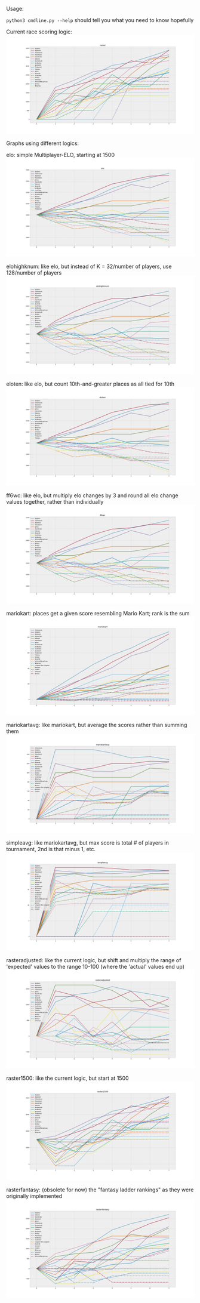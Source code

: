 Usage:

`python3 cmdline.py --help` should tell you what you need to know hopefully

Current race scoring logic:
![current logic](./img/raster.png)

Graphs using different logics:

elo: simple Multiplayer-ELO, starting at 1500
![elo](./img/elo.png)

elohighknum: like elo, but instead of K = 32/number of players, use 128/number of players
![elohighknum](./img/elohighknum.png)

eloten: like elo, but count 10th-and-greater places as all tied for 10th
![eloten](./img/eloten.png)

ff6wc: like elo, but multiply elo changes by 3 and round all elo change values together, rather than individually
![ff6wc](./img/ff6wc.png)

mariokart: places get a given score resembling Mario Kart; rank is the sum
![mariokart](./img/mariokart.png)

mariokartavg: like mariokart, but average the scores rather than summing them
![mariokartavg](./img/mariokartavg.png)

simpleavg: like mariokartavg, but max score is total # of players in tournament, 2nd is that minus 1, etc.
![simpleavg](./img/simpleavg.png)

rasteradjusted: like the current logic, but shift and multiply the range of 'expected' values to the range 10-100 (where the 'actual' values end up)
![rasteradjusted](./img/rasteradjusted.png)

raster1500: like the current logic, but start at 1500
![raster1500](./img/raster1500.png)

rasterfantasy: (obsolete for now) the "fantasy ladder rankings" as they were originally implemented
![rasterfantasy](./img/rasterfantasy.png)
